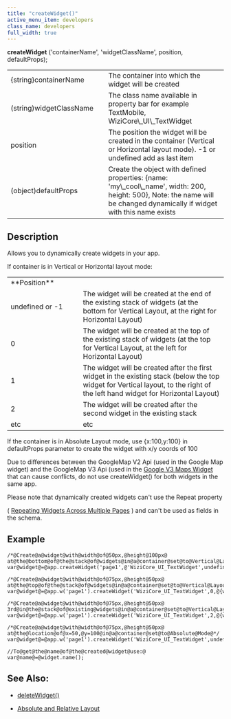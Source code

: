 ```yaml
---
title: "createWidget()"
active_menu_item: developers
class_name: developers
full_width: true
---
```



**createWidget** ('containerName', 'widgetClassName', position, defaultProps);

<table>
<tr>
<td width="168">
{string}containerName

</td>
<td width="20">
</td>
<td width="692">
The container into which the widget will be created

</td>
</tr>
<tr>
<td width="168">
(string)widgetClassName

</td>
<td width="20">
</td>
<td width="692">
The class name available in property bar for example TextMobile, WiziCore\_UI\_TextWidget

</td>
</tr>
<tr>
<td width="168">
position

</td>
<td width="20">
</td>
<td width="692">
The position the widget will be created in the container (Vertical or Horizontal layout mode). -1 or undefined add as last item

</td>
</tr>
<tr>
<td width="168">
(object)defaultProps

</td>
<td width="20">
</td>
<td width="692">
Create the object with defined properties: {name: 'my\_cool\_name', width: 200, height: 500}, Note: the name will be changed dynamically if widget with this name exists

</td>
</tr>
</table>

## Description

Allows you to dynamically create widgets in your app.

If container is in Vertical or Horizontal layout mode:

<table>
<tr>
<td width="175">
**Position**

</td>
<td width="14">
</td>
<td width="691">
</td>
</tr>
<tr>
<td width="175">
undefined or -1

</td>
<td width="14">
</td>
<td width="691">
The widget will be created at the end of the existing stack of widgets (at the bottom for Vertical Layout, at the right for Horizontal Layout)

</td>
</tr>
<tr>
<td width="175">
0

</td>
<td width="14">
</td>
<td width="691">
The widget will be created at the top of the existing stack of widgets (at the top for Vertical Layout, at the left for Horizontal Layout)

</td>
</tr>
<tr>
<td width="175">
1

</td>
<td width="14">
</td>
<td width="691">
The widget will be created after the first widget in the existing stack (below the top widget for Vertical layout, to the right of the left hand widget for Horizontal Layout)

</td>
</tr>
<tr>
<td width="175">
2

</td>
<td width="14">
</td>
<td width="691">
The widget will be created after the second widget in the existing stack

</td>
</tr>
<tr>
<td width="175">
etc

</td>
<td width="14">
</td>
<td width="691">
etc

</td>
</tr>
</table>

If the container is in Absolute Layout mode, use {x:100,y:100} in defaultProps parameter to create the widget with x/y coords of 100

Due to differences between the GoogleMap V2 Api (used in the Google Map widget) and the GoogleMap V3 Api (used in the [Google V3 Maps Widget](../../../product-guide/advanced-important-widgets/google-v3-maps-widget/) that can cause conflicts, do not use createWidget() for both widgets in the same app.

Please note that dynamically created widgets can't use the Repeat property

( [Repeating Widgets Across Multiple Pages](../../../product-guide/content-and-app-layout/editing-and-laying-out--reference/repeating-widgets-across-multi) ) and can't be used as fields in the schema.

## Example

    /*@Create@a@widget@with@width@of@50px,@height@100px@
    at@the@bottom@of@the@stack@of@widgets@in@a@container@set@to@Vertical@Layout@mode@*/
    var@widget@=@app.createWidget('page1',@'WiziCore_UI_TextWidget',undefined,@{width:50,height:@100});
     
    /*@Create@a@widget@with@width@of@75px,@height@50px@
    at@the@top@of@the@stack@of@widgets@in@a@container@set@to@Vertical@Layout@mode@*/
    var@widget@=@app.w('page1').createWidget('WiziCore_UI_TextWidget',0,@{width:75,height:@50}@@
     
    /*@Create@a@widget@with@width@of@75px,@height@50px@
    3rd@in@the@stack@of@existing@widgets@in@a@container@set@to@Vertical@Layout@mode@*/
    var@widget@=@app.w('page1').createWidget('WiziCore_UI_TextWidget',2,@{width:75,height:@50}@@
     
    /*@Create@a@widget@with@width@of@75px,@height@50px@
    at@the@location@of@x=50,@y=100@in@a@container@set@to@Absolute@Mode@*/
    var@widget@=@app.w('page1').createWidget('WiziCore_UI_TextWidget',undefined,@{x:50,@y:100,@width:75,height:@50}@@
     
    //To@get@the@name@of@the@created@widget@use:@
    var@name@=@widget.name();
   

## See Also:

 - [deleteWidget()](deletewidget.htm)

 - [Absolute and Relative Layout](../../../product-guide/content-and-app-layout/responsive-/-adaptive-/-fluid-design/absolute-and-relative-layout)

